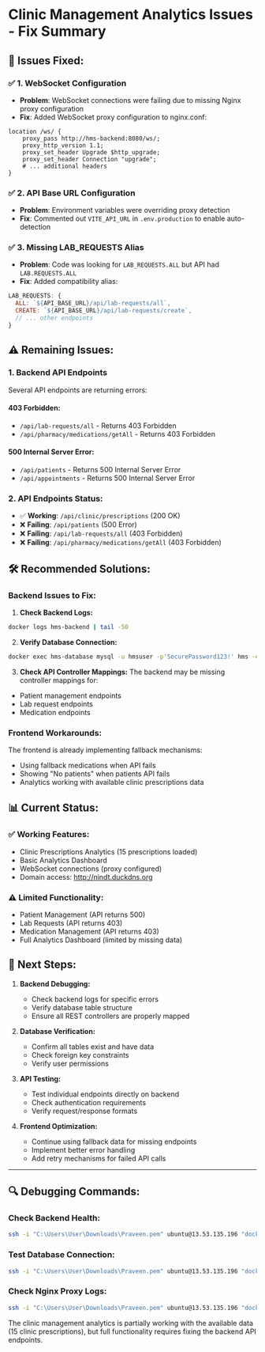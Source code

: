 # Clinic Management Analytics Issues - Fix Summary

## 🔧 **Issues Fixed:**

### ✅ **1. WebSocket Configuration**
- **Problem**: WebSocket connections were failing due to missing Nginx proxy configuration
- **Fix**: Added WebSocket proxy configuration to nginx.conf:
```nginx
location /ws/ {
    proxy_pass http://hms-backend:8080/ws/;
    proxy_http_version 1.1;
    proxy_set_header Upgrade $http_upgrade;
    proxy_set_header Connection "upgrade";
    # ... additional headers
}
```

### ✅ **2. API Base URL Configuration**
- **Problem**: Environment variables were overriding proxy detection
- **Fix**: Commented out `VITE_API_URL` in `.env.production` to enable auto-detection

### ✅ **3. Missing LAB_REQUESTS Alias**
- **Problem**: Code was looking for `LAB_REQUESTS.ALL` but API had `LAB.REQUESTS.ALL`
- **Fix**: Added compatibility alias:
```javascript
LAB_REQUESTS: {
  ALL: `${API_BASE_URL}/api/lab-requests/all`,
  CREATE: `${API_BASE_URL}/api/lab-requests/create`,
  // ... other endpoints
}
```

## ⚠️ **Remaining Issues:**

### **1. Backend API Endpoints**
Several API endpoints are returning errors:

#### **403 Forbidden:**
- `/api/lab-requests/all` - Returns 403 Forbidden
- `/api/pharmacy/medications/getAll` - Returns 403 Forbidden

#### **500 Internal Server Error:**
- `/api/patients` - Returns 500 Internal Server Error
- `/api/appointments` - Returns 500 Internal Server Error

### **2. API Endpoints Status:**
- ✅ **Working**: `/api/clinic/prescriptions` (200 OK)
- ❌ **Failing**: `/api/patients` (500 Error)
- ❌ **Failing**: `/api/lab-requests/all` (403 Forbidden)
- ❌ **Failing**: `/api/pharmacy/medications/getAll` (403 Forbidden)

## 🛠️ **Recommended Solutions:**

### **Backend Issues to Fix:**

1. **Check Backend Logs:**
```bash
docker logs hms-backend | tail -50
```

2. **Verify Database Connection:**
```bash
docker exec hms-database mysql -u hmsuser -p'SecurePassword123!' hms -e "SHOW TABLES;"
```

3. **Check API Controller Mappings:**
The backend may be missing controller mappings for:
- Patient management endpoints
- Lab request endpoints  
- Medication endpoints

### **Frontend Workarounds:**
The frontend is already implementing fallback mechanisms:
- Using fallback medications when API fails
- Showing "No patients" when patients API fails
- Analytics working with available clinic prescriptions data

## 📊 **Current Status:**

### **✅ Working Features:**
- Clinic Prescriptions Analytics (15 prescriptions loaded)
- Basic Analytics Dashboard
- WebSocket connections (proxy configured)
- Domain access: http://nindt.duckdns.org

### **⚠️ Limited Functionality:**
- Patient Management (API returns 500)
- Lab Requests (API returns 403)
- Medication Management (API returns 403)
- Full Analytics Dashboard (limited by missing data)

## 🎯 **Next Steps:**

1. **Backend Debugging:**
   - Check backend logs for specific errors
   - Verify database table structure
   - Ensure all REST controllers are properly mapped

2. **Database Verification:**
   - Confirm all tables exist and have data
   - Check foreign key constraints
   - Verify user permissions

3. **API Testing:**
   - Test individual endpoints directly on backend
   - Check authentication requirements
   - Verify request/response formats

4. **Frontend Optimization:**
   - Continue using fallback data for missing endpoints
   - Implement better error handling
   - Add retry mechanisms for failed API calls

---

## 🔍 **Debugging Commands:**

### **Check Backend Health:**
```bash
ssh -i "C:\Users\User\Downloads\Praveen.pem" ubuntu@13.53.135.196 "docker exec hms-backend curl http://localhost:8080/actuator/health"
```

### **Test Database Connection:**
```bash
ssh -i "C:\Users\User\Downloads\Praveen.pem" ubuntu@13.53.135.196 "docker exec hms-database mysql -u hmsuser -p'SecurePassword123!' hms -e 'SELECT COUNT(*) FROM patient;'"
```

### **Check Nginx Proxy Logs:**
```bash
ssh -i "C:\Users\User\Downloads\Praveen.pem" ubuntu@13.53.135.196 "docker logs hms-frontend"
```

The clinic management analytics is partially working with the available data (15 clinic prescriptions), but full functionality requires fixing the backend API endpoints.